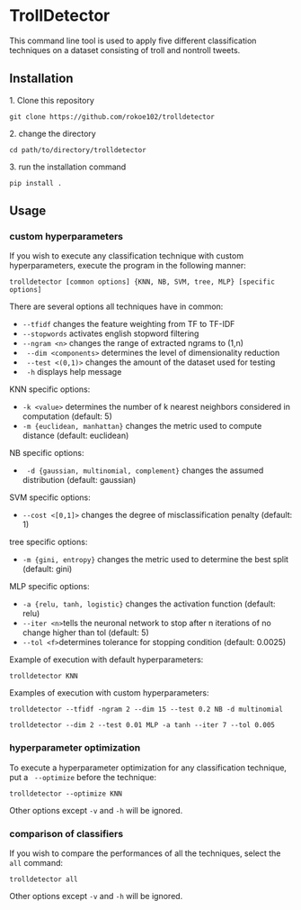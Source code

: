 # TrollDetector
This command line tool is used to apply five different classification techniques on a dataset consisting of troll and nontroll tweets.
## Installation

1\. Clone this repository
```
git clone https://github.com/rokoe102/trolldetector
```
2\. change the directory
```
cd path/to/directory/trolldetector
```
3\. run the installation command
```
pip install .
```

## Usage
### custom hyperparameters
If you wish to execute any classification technique with custom hyperparameters, execute the program in the following manner:

```
trolldetector [common options] {KNN, NB, SVM, tree, MLP} [specific options]
```
There are several options all techniques have in common:
- ``` --tfidf ``` changes the  feature weighting from TF to TF-IDF
- ``` --stopwords ``` activates english stopword filtering
- ``` --ngram <n> ``` changes the range of extracted ngrams to (1,n)
- ``` --dim <components>``` determines the level of dimensionality reduction
- ``` --test <(0,1)>``` changes the amount of the dataset used for testing
- ``` -h``` displays help message

KNN specific options:
- ```-k <value>``` determines the number of k nearest neighbors considered in computation (default: 5)
- ```-m {euclidean, manhattan}``` changes the metric used to compute distance (default: euclidean)

NB specific options:
- ``` -d {gaussian, multinomial, complement}``` changes the assumed distribution (default: gaussian)

SVM specific options:
- ```--cost <[0,1]>``` changes the degree of misclassification penalty (default: 1)

tree specific options:
- ```-m {gini, entropy}``` changes the metric used to determine the best split (default: gini)

MLP specific options:
- ```-a {relu, tanh, logistic}``` changes the activation function (default: relu)
- ```--iter <n>```tells the neuronal network to stop after n iterations of no change higher than tol (default: 5)
- ```--tol <f>```determines tolerance for stopping condition (default: 0.0025)

Example of execution with default hyperparameters:
```
trolldetector KNN
```
Examples of execution with custom hyperparameters:
```
trolldetector --tfidf -ngram 2 --dim 15 --test 0.2 NB -d multinomial
```
```
trolldetector --dim 2 --test 0.01 MLP -a tanh --iter 7 --tol 0.005
```

### hyperparameter optimization
To execute a hyperparameter optimization for any classification technique, put a ``` --optimize``` before the technique:
```
trolldetector --optimize KNN
```
Other options except ```-v``` and ```-h``` will be ignored.

### comparison of classifiers
If you wish to compare the performances of all the techniques, select the ```all``` command:
```
trolldetector all
```
Other options except ```-v``` and ```-h``` will be ignored.